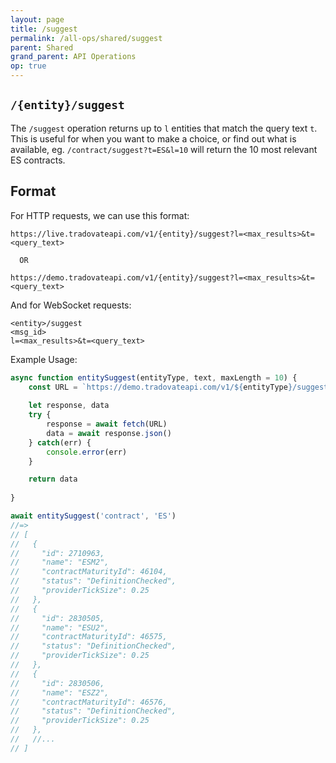 ```yaml
---
layout: page
title: /suggest
permalink: /all-ops/shared/suggest
parent: Shared
grand_parent: API Operations
op: true
---
```

<script>
    window.addEventListener('load', () => {
        const TDV = Symbol.for('tdv-docs');
        window[TDV].defineTryit({
            name: '/suggest',
            dynamic: true,
            endpoint: '/suggest',
            method: 'GET',
            query: {
                l: 'max_length_integer',
                t: 'search_text'
            },
        });
        window[TDV].buildCallouts(window[TDV].buildCallouts.defaultAuthWarning);
    });
</script>

## `/{entity}/suggest`
The `/suggest` operation returns up to `l` entities that match the query text `t`. This is useful for when you want to make a choice, or find out what is available, eg. `/contract/suggest?t=ES&l=10` will return the 10 most relevant ES contracts.

## Format
For HTTP requests, we can use this format:

```
https://live.tradovateapi.com/v1/{entity}/suggest?l=<max_results>&t=<query_text>

  OR

https://demo.tradovateapi.com/v1/{entity}/suggest?l=<max_results>&t=<query_text>
```

And for WebSocket requests:

```
<entity>/suggest
<msg_id>
l=<max_results>&t=<query_text>

```

Example Usage:
```js
async function entitySuggest(entityType, text, maxLength = 10) {
    const URL = `https://demo.tradovateapi.com/v1/${entityType}/suggest?t=${text}&l=${maxLength}`
    
    let response, data
    try {
        response = await fetch(URL)
        data = await response.json()
    } catch(err) {
        console.error(err)
    }

    return data
    
}

await entitySuggest('contract', 'ES')
//=>
// [
//   {
//     "id": 2710963,
//     "name": "ESM2",
//     "contractMaturityId": 46104,
//     "status": "DefinitionChecked",
//     "providerTickSize": 0.25
//   },
//   {
//     "id": 2830505,
//     "name": "ESU2",
//     "contractMaturityId": 46575,
//     "status": "DefinitionChecked",
//     "providerTickSize": 0.25
//   },
//   {
//     "id": 2830506,
//     "name": "ESZ2",
//     "contractMaturityId": 46576,
//     "status": "DefinitionChecked",
//     "providerTickSize": 0.25
//   },
//   //...
// ]
```